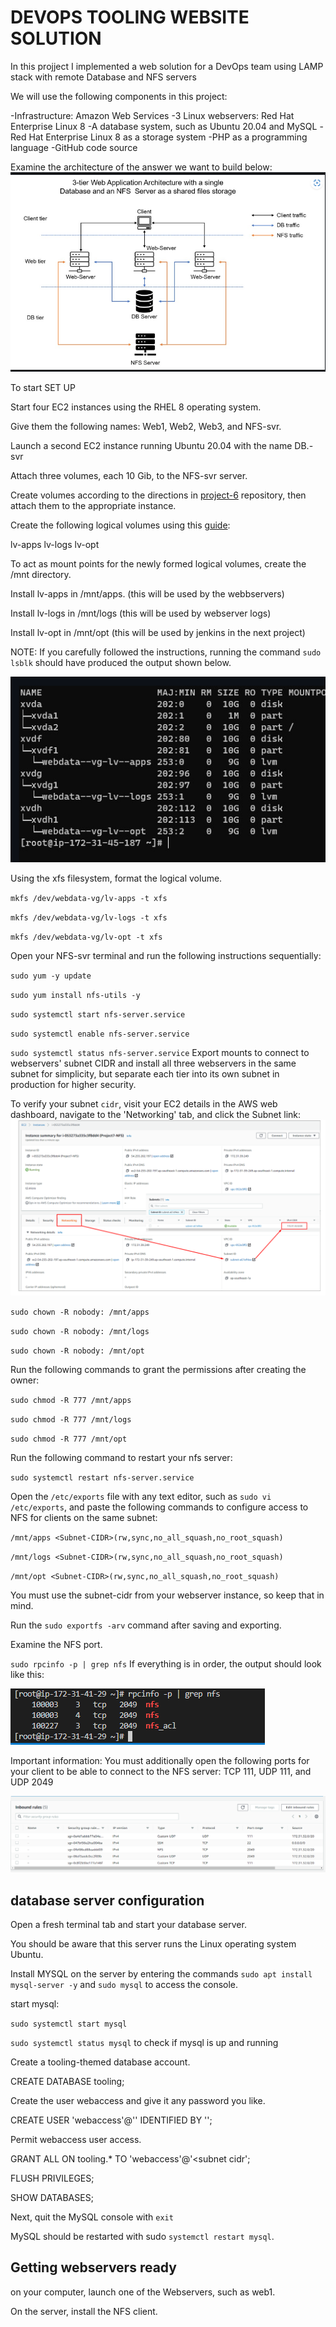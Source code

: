 # DEVOPS TOOLING WEBSITE SOLUTION
In this projject I implemented a web solution for a DevOps team using LAMP stack with remote Database and NFS servers

We will use the following components in this project:

-Infrastructure: Amazon Web Services -3 Linux webservers: Red Hat Enterprise Linux 8 -A database system, such as Ubuntu 20.04 and MySQL -Red Hat Enterprise Linux 8 as a storage system -PHP as a programming language -GitHub code source

Examine the architecture of the answer we want to build below:
![thestrucure](./images/project%20structure.png)

To start SET UP 

Start four EC2 instances using the RHEL 8 operating system.

Give them the following names: Web1, Web2, Web3, and NFS-svr.

Launch a second EC2 instance running Ubuntu 20.04 with the name DB.-svr

Attach three volumes, each 10 Gib, to the NFS-svr server.

Create volumes according to the directions in [project-6](https://github.com/sammyjel/project-6/blob/main/project-6.md) repository, then attach them to the appropriate instance.

Create the following logical volumes using this [guide](https://github.com/sammyjel/project-6/blob/main/project-6.md):

lv-apps
lv-logs
lv-opt

To act as mount points for the newly formed logical volumes, create the /mnt directory.

Install lv-apps in /mnt/apps. (this will be used by the webbservers)

Install lv-logs in /mnt/logs (this will be used by webserver logs)

Install lv-opt in /mnt/opt (this will be used by jenkins in the next project)

NOTE: If you carefully followed the instructions, running the command `sudo lsblk` should have produced the output shown below.

![mnt vol](./images/Screenshot%202023-04-17%20091715.png)

Using the xfs filesystem, format the logical volume.

`mkfs /dev/webdata-vg/lv-apps -t xfs`

`mkfs /dev/webdata-vg/lv-logs -t xfs`

`mkfs /dev/webdata-vg/lv-opt -t xfs`

Open your NFS-svr terminal and run the following instructions sequentially:

`sudo yum -y update`

`sudo yum install nfs-utils -y`

`sudo systemctl start nfs-server.service`

`sudo systemctl enable nfs-server.service`

`sudo systemctl status nfs-server.service`
Export mounts to connect to webservers' subnet CIDR and install all three webservers in the same subnet for simplicity, but separate each tier into its own subnet in production for higher security.

To verify your subnet `cidr`, visit your EC2 details in the AWS web dashboard, navigate to the 'Networking' tab, and click the Subnet link:
![mount](./images/mount.png) 

`sudo chown -R nobody: /mnt/apps`

`sudo chown -R nobody: /mnt/logs`

`sudo chown -R nobody: /mnt/opt`

Run the following commands to grant the permissions after creating the owner:

`sudo chmod -R 777 /mnt/apps`

`sudo chmod -R 777 /mnt/logs`

`sudo chmod -R 777 /mnt/opt`

Run the following command to restart your nfs server:

`sudo systemctl restart nfs-server.service`

Open the `/etc/exports` file with any text editor, such as `sudo vi /etc/exports`, and paste the following commands to configure access to NFS for clients on the same subnet:

`/mnt/apps <Subnet-CIDR>(rw,sync,no_all_squash,no_root_squash)`

`/mnt/logs <Subnet-CIDR>(rw,sync,no_all_squash,no_root_squash)`

`/mnt/opt <Subnet-CIDR>(rw,sync,no_all_squash,no_root_squash)`

You must use the subnet-cidr from your webserver instance, so keep that in mind.

Run the `sudo exportfs -arv` command after saving and exporting.

Examine the NFS port.

`sudo rpcinfo -p | grep nfs` If everything is in order, the output should look like this:
 
![rpc](./images/rpc.png)

Important information: You must additionally open the following ports for your client to be able to connect to the NFS server: TCP 111, UDP 111, and UDP 2049

![TCPUDP](./images/TCPUDP.png)

## database server configuration

Open a fresh terminal tab and start your database server.

You should be aware that this server runs the Linux operating system Ubuntu.

Install MYSQL on the server by entering the commands `sudo apt install mysql-server -y` and `sudo mysql` to access the console.

start mysql:

`sudo systemctl start mysql`

`sudo systemctl status mysql` to check if mysql is up and running

Create a tooling-themed database account.

CREATE DATABASE tooling;

Create the user webaccess and give it any password you like.

CREATE USER 'webaccess'@'<subnet cidr>' IDENTIFIED BY '<password of your choice>';

Permit webaccess user access.

GRANT ALL ON tooling.* TO 'webaccess'@'<subnet cidr';

FLUSH PRIVILEGES;

SHOW DATABASES;

Next, quit the MySQL console with `exit`

MySQL should be restarted with sudo `systemctl restart mysql`.

## Getting webservers ready

on your computer, launch one of the Webservers, such as web1.

On the server, install the NFS client.

